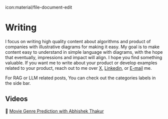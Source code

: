 icon:material/file-document-edit
# Writing

I focus on writing high quality content about algorithms and product of companies with illustrative diagrams for making it easy. My goal is to make content easy to understand in simple language with diagrams, with the hope that eventually, impressions and impact will align. I hope you find something valuable. If you want me to write about your product or develop examples related to your product, reach out to me over [X](https://x.com/Prashant_Dixit0), [Linkedin](https://www.linkedin.com/in/prasant-kumar-a510bb192/), or [E-mail](mailto:prasantdixit987@gmail.com) me.

For RAG or LLM related posts, You can check out the categories labels in the side bar.

## Videos

🤗 [Movie Genre Prediction with Abhishek Thakur](https://www.youtube.com/watch?v=Ycbi4uXJq4k)